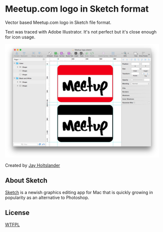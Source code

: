 Meetup.com logo in Sketch format
=========================================

Vector based Meetup.com logo in Sketch file format.

Text was traced with Adobe Illustrator. It's not perfect but it's close enough for icon usage.

![Meetup.com vector logo](https://raw.githubusercontent.com/JayHoltslander/Components-for-Sketch/master/Logos/Meetup-logo/preview.jpg)

Created by [Jay Holtslander](http://jay.holtslander.com)


About Sketch
------------

[Sketch](http://bohemiancoding.com/sketch/) is a newish graphics editing app for Mac that is quickly growing in popularity as an alternative to Photoshop. 


License
------------
[WTFPL](http://www.wtfpl.net/)
